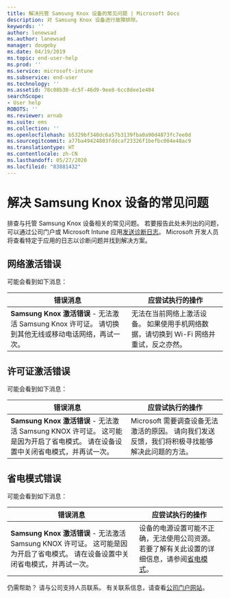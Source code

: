 ```yaml
---
title: 解决托管 Samsung Knox 设备的常见问题 | Microsoft Docs
description: 对 Samsung Knox 设备进行故障排除。
keywords: ''
author: lenewsad
ms.author: lanewsad
manager: dougeby
ms.date: 04/19/2019
ms.topic: end-user-help
ms.prod: ''
ms.service: microsoft-intune
ms.subservice: end-user
ms.technology: ''
ms.assetid: 78c08b30-dc5f-46d9-9ee8-6cc8dee1e404
searchScope:
- User help
ROBOTS: ''
ms.reviewer: arnab
ms.suite: ems
ms.collection: ''
ms.openlocfilehash: b5329bf340dc6a57b3139fba0a90d4873fc7ee0d
ms.sourcegitcommit: a77ba49424803fddcaf23326f1befbc004e48ac9
ms.translationtype: HT
ms.contentlocale: zh-CN
ms.lasthandoff: 05/27/2020
ms.locfileid: "83881432"
---
```

# <a name="fix-common-issues-with-your-samsung-knox-device"></a>解决 Samsung Knox 设备的常见问题

排查与托管 Samsung Knox 设备相关的常见问题。 若要报告此处未列出的问题，可以通过公司门户或 Microsoft Intune 应用[发送诊断日志](send-logs-to-microsoft-android.md)。 Microsoft 开发人员将查看特定于应用的日志以诊断问题并找到解决方案。    

## <a name="network-activation-error"></a>网络激活错误  

可能会看到如下消息：

|错误消息|应尝试执行的操作|
|---|---|
|**Samsung Knox 激活错误** - 无法激活 Samsung Knox 许可证。 请切换到其他无线或移动电话网络，再试一次。|无法在当前网络上激活设备。 如果使用手机网络数据，请切换到 Wi-Fi 网络并重试，反之亦然。|

## <a name="license-activation-error"></a>许可证激活错误

可能会看到如下消息：

|错误消息|应尝试执行的操作|
|---|---|
|**Samsung Knox 激活错误** - 无法激活 Samsung KNOX 许可证。 这可能是因为开启了省电模式。 请在设备设置中关闭省电模式，并再试一次。|Microsoft 需要调查设备无法激活的原因。 请向我们发送反馈，我们将积极寻找能够解决此问题的方法。|

## <a name="power-saving-mode-error"></a>省电模式错误

可能会看到如下消息：

|错误消息|应尝试执行的操作|
|---|---|
|**Samsung Knox 激活错误** - 无法激活 Samsung KNOX 许可证。 这可能是因为开启了省电模式。 请在设备设置中关闭省电模式，并再试一次。 |设备的电源设置可能不正确，无法使用公司资源。 若要了解有关此设置的详细信息，请参阅[省电模式](https://go.microsoft.com/fwlink/?linkid=2077422&clcid=0x409)。|  

仍需帮助？ 请与公司支持人员联系。 有关联系信息，请查看[公司门户网站](https://go.microsoft.com/fwlink/?linkid=2010980)。
